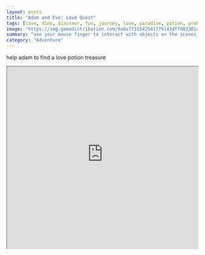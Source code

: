 ```yaml
---
layout: posts
title: "Adam and Eve: Love Quest"
tags: [cave, dino, dinosaur, fun, journey, love, paradise, potion, prehistoric, treasure, adam, eden, eve, caveman, free, online, games, oyna, game, free, games, play, play, games]
image: "https://img.gamedistribution.com/9a0a77315425417f9143dffd833814cf.jpg"
summary: "use your mouse finger to interact with objects on the scenes  free online games oyna game free games play play games"
category: "Adventure"
---
```


help adam to find a love potion treasure

<iframe width="100%" height="480px;" src="https://html5.gamedistribution.com/9a0a77315425417f9143dffd833814cf/"></iframe>